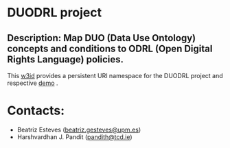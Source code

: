 # DUODRL project
## Description: Map DUO (Data Use Ontology) concepts and conditions to ODRL (Open Digital Rights Language) policies.

This [w3id](https://w3id.org/duodrl) provides a persistent URI namespace for the DUODRL project and respective [demo](https://w3id.org/duodrl/demo) .

# Contacts:
- Beatriz Esteves (beatriz.gesteves@upm.es)
- Harshvardhan J. Pandit (pandith@tcd.ie)

